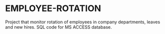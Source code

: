 # EMPLOYEE-ROTATION
Project that monitor rotation of employees in company departments, leaves and new hires. SQL code for MS ACCESS database.
